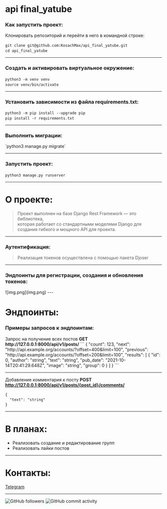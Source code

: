 <h1>api final_yatube</h1>

<h3>Как запустить проект:</h3>
Клонировать репозиторий и перейти в него в командной строке:


`git clone git@github.com:KosachMax/api_final_yatube.git`
<br>
`cd api_final_yatube`

---
<h3>Cоздать и активировать виртуальное окружение:</h3>

`python3 -m venv venv`
<br>
`source venv/bin/activate`

---
<h3>Установить зависимости из файла requirements.txt:</h3>

`python3 -m pip install --upgrade pip`
<br>
`pip install -r requirements.txt`

---
<h3>Выполнить миграции:</h3>
`python3 manage.py migrate`

---
<h3>Запустить проект:</h3>

`python3 manage.py runserver`

---
<h1>О проекте:</h1>

<blockquote>Проект выполнен на базе Django Rest Framework — это библиотека, <br>
которая работает со стандартными моделями Django для создания гибкого и мощного API 
для проекта. </blockquote>

---

<h3>Аутентификация:</h3>
<blockquote>Реализация токенов осуществлена с помощью пакета Djoser</blockquote>

---

<h3>Эндпоинты для регистрации, создания и обновления токенов:</h3>
![img.png](img.png)
---
<h1>Эндпоинты:</h1>

<h3>Примеры запросов к эндпоинтам:</h3>
Запрос на получение всех постов
<b>GET http://127.0.0.1:8000/api/v1/posts/ </b>
```
{
  "count": 123,
  "next": "http://api.example.org/accounts/?offset=400&limit=100",
  "previous": "http://api.example.org/accounts/?offset=200&limit=100",
  "results": [
    {
      "id": 0,
      "author": "string",
      "text": "string",
      "pub_date": "2021-10-14T20:41:29.648Z",
      "image": "string",
      "group": 0
    }
  ]
}
```

---

Добавление комментария к посту
<b>POST http://127.0.0.1:8000/api/v1/posts/{post_id}/comments/ </b>
```
{
  "text": "string"
}
```
---

<h1>В планах:</h1>
<ul>
<li> Реализовать создание и редактирование групп</li>
<li> Реализовать лайки постов</li>
</ul>

---
<h1>Контакты:</h1>


<a href="https://t.me/kosach1611">Telegram</a><br>

---
![GitHub followers](https://img.shields.io/github/followers/kosachmax?color=red&label=Follow%20me%20via%20GitHub&logo=github&style=plastic)
![GitHub commit activity](https://img.shields.io/github/commit-activity/y/kosachmax/api_final_yatube?style=plastic)